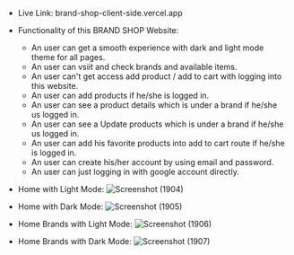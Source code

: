 * Live Link: brand-shop-client-side.vercel.app

* Functionality of this BRAND SHOP Website: 

   * An user can get a smooth experience with dark and light mode theme for all pages.
   * An user can vsiit and check brands and available items.
   * An user can't get access add product / add to cart with logging into this website.
   * An user can add products if he/she is logged in.
   * An user can see a product details which is under a brand if he/she us logged in.
   * An user can see a Update products which is under a brand if he/she us logged in.
   * An user can add his favorite products into add to cart route if he/she is logged in.
   * An user can create his/her account by using email and password.
   * An user can just logging in with google account directly.
     
* Home with Light Mode:
![Screenshot (1904)](https://github.com/programming-hero-web-course-4/b8a10-brandshop-client-side-anfal11/assets/98157911/37fb9533-d5c8-4741-8b30-6d098f88a9d4)

* Home with Dark Mode:
![Screenshot (1905)](https://github.com/programming-hero-web-course-4/b8a10-brandshop-client-side-anfal11/assets/98157911/9ccf24b4-fd3d-4f17-b101-8322fe0e3c8a)

* Home Brands with Light Mode:
![Screenshot (1906)](https://github.com/programming-hero-web-course-4/b8a10-brandshop-client-side-anfal11/assets/98157911/9e5fb6a3-5ea4-45d4-90e5-cbeea1c82f58)

  
* Home Brands with Dark Mode:
  ![Screenshot (1907)](https://github.com/programming-hero-web-course-4/b8a10-brandshop-client-side-anfal11/assets/98157911/f1082a5f-a173-49cc-97a1-da7ee1463d9c)
